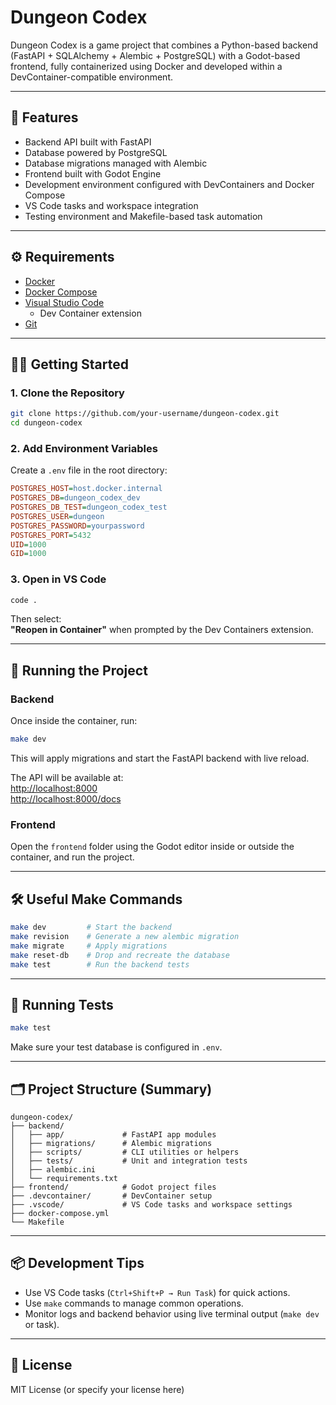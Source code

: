 # Dungeon Codex

Dungeon Codex is a game project that combines a Python-based backend (FastAPI + SQLAlchemy + Alembic + PostgreSQL) with a Godot-based frontend, fully containerized using Docker and developed within a DevContainer-compatible environment.

---

## 🚀 Features

- Backend API built with FastAPI
- Database powered by PostgreSQL
- Database migrations managed with Alembic
- Frontend built with Godot Engine
- Development environment configured with DevContainers and Docker Compose
- VS Code tasks and workspace integration
- Testing environment and Makefile-based task automation

---

## ⚙️ Requirements

- [Docker](https://www.docker.com/)
- [Docker Compose](https://docs.docker.com/compose/)
- [Visual Studio Code](https://code.visualstudio.com/)
  - Dev Container extension
- [Git](https://git-scm.com/)

---

## 🧑‍💻 Getting Started

### 1. Clone the Repository

```bash
git clone https://github.com/your-username/dungeon-codex.git
cd dungeon-codex
```

### 2. Add Environment Variables

Create a `.env` file in the root directory:

```ini
POSTGRES_HOST=host.docker.internal
POSTGRES_DB=dungeon_codex_dev
POSTGRES_DB_TEST=dungeon_codex_test
POSTGRES_USER=dungeon
POSTGRES_PASSWORD=yourpassword
POSTGRES_PORT=5432
UID=1000
GID=1000
```

### 3. Open in VS Code

```bash
code .
```

Then select:  
**"Reopen in Container"** when prompted by the Dev Containers extension.

---

## 🐳 Running the Project

### Backend

Once inside the container, run:

```bash
make dev
```

This will apply migrations and start the FastAPI backend with live reload.

The API will be available at:  
[http://localhost:8000](http://localhost:8000)  
[http://localhost:8000/docs](http://localhost:8000/docs)

### Frontend

Open the `frontend` folder using the Godot editor inside or outside the container, and run the project.

---

## 🛠 Useful Make Commands

```bash
make dev         # Start the backend
make revision    # Generate a new alembic migration
make migrate     # Apply migrations
make reset-db    # Drop and recreate the database
make test        # Run the backend tests
```

---

## 🧪 Running Tests

```bash
make test
```

Make sure your test database is configured in `.env`.

---

## 🗂 Project Structure (Summary)

```
dungeon-codex/
├── backend/
│   ├── app/             # FastAPI app modules
│   ├── migrations/      # Alembic migrations
│   ├── scripts/         # CLI utilities or helpers
│   ├── tests/           # Unit and integration tests
│   ├── alembic.ini
│   └── requirements.txt
├── frontend/            # Godot project files
├── .devcontainer/       # DevContainer setup
├── .vscode/             # VS Code tasks and workspace settings
├── docker-compose.yml
└── Makefile
```

---

## 📦 Development Tips

- Use VS Code tasks (`Ctrl+Shift+P → Run Task`) for quick actions.
- Use `make` commands to manage common operations.
- Monitor logs and backend behavior using live terminal output (`make dev` or task).

---

## 📜 License

MIT License (or specify your license here)
